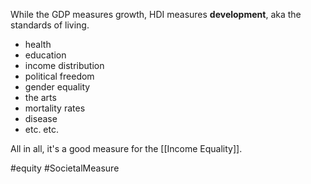 While the GDP measures growth, HDI measures **development**, aka the standards of living.
- health
- education
- income distribution
- political freedom
- gender equality
- the arts
- mortality rates
- disease
- etc. etc.

All in all, it's a good measure for the [[Income Equality]].

 #equity #SocietalMeasure 